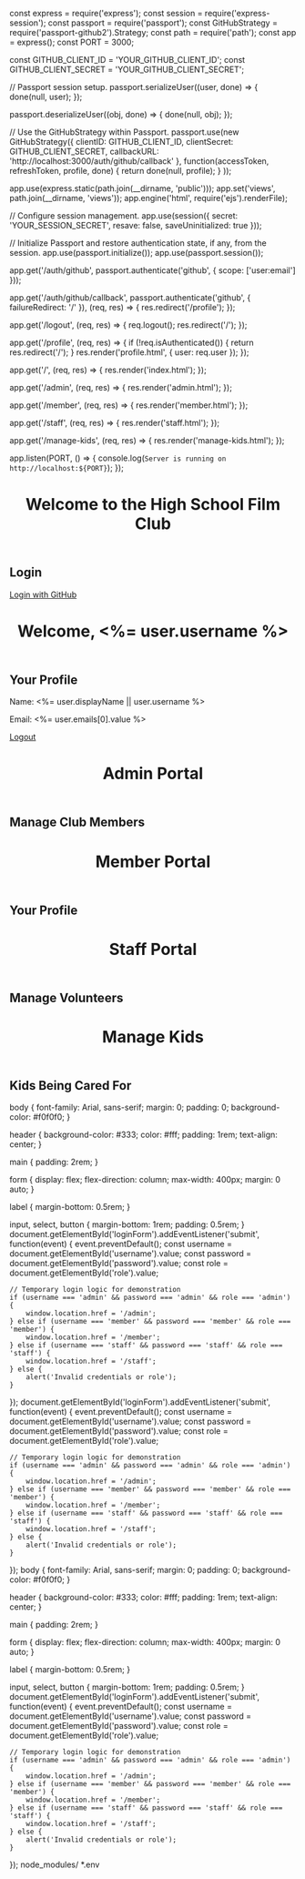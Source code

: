const express = require('express');
const session = require('express-session');
const passport = require('passport');
const GitHubStrategy = require('passport-github2').Strategy;
const path = require('path');
const app = express();
const PORT = 3000;

const GITHUB_CLIENT_ID = 'YOUR_GITHUB_CLIENT_ID';
const GITHUB_CLIENT_SECRET = 'YOUR_GITHUB_CLIENT_SECRET';

// Passport session setup.
passport.serializeUser((user, done) => {
  done(null, user);
});

passport.deserializeUser((obj, done) => {
  done(null, obj);
});

// Use the GitHubStrategy within Passport.
passport.use(new GitHubStrategy({
    clientID: GITHUB_CLIENT_ID,
    clientSecret: GITHUB_CLIENT_SECRET,
    callbackURL: 'http://localhost:3000/auth/github/callback'
  },
  function(accessToken, refreshToken, profile, done) {
    return done(null, profile);
  }
));

app.use(express.static(path.join(__dirname, 'public')));
app.set('views', path.join(__dirname, 'views'));
app.engine('html', require('ejs').renderFile);

// Configure session management.
app.use(session({
  secret: 'YOUR_SESSION_SECRET',
  resave: false,
  saveUninitialized: true
}));

// Initialize Passport and restore authentication state, if any, from the session.
app.use(passport.initialize());
app.use(passport.session());

app.get('/auth/github',
  passport.authenticate('github', { scope: ['user:email'] }));

app.get('/auth/github/callback', 
  passport.authenticate('github', { failureRedirect: '/' }),
  (req, res) => {
    res.redirect('/profile');
  });

app.get('/logout', (req, res) => {
  req.logout();
  res.redirect('/');
});

app.get('/profile', (req, res) => {
  if (!req.isAuthenticated()) {
    return res.redirect('/');
  }
  res.render('profile.html', { user: req.user });
});

app.get('/', (req, res) => {
  res.render('index.html');
});

app.get('/admin', (req, res) => {
  res.render('admin.html');
});

app.get('/member', (req, res) => {
  res.render('member.html');
});

app.get('/staff', (req, res) => {
  res.render('staff.html');
});

app.get('/manage-kids', (req, res) => {
  res.render('manage-kids.html');
});

app.listen(PORT, () => {
  console.log(`Server is running on http://localhost:${PORT}`);
});
<!DOCTYPE html>
<html lang="en">
<head>
    <meta charset="UTF-8">
    <meta name="viewport" content="width=device-width, initial-scale=1.0">
    <title>High School Film Club</title>
    <link rel="stylesheet" href="/css/styles.css">
</head>
<body>
    <header>
        <h1>Welcome to the High School Film Club</h1>
    </header>
    <main>
        <section>
            <h2>Login</h2>
            <a href="/auth/github">Login with GitHub</a>
        </section>
    </main>
    <script src="/js/script.js"></script>
</body>
</html>
<!DOCTYPE html>
<html lang="en">
<head>
    <meta charset="UTF-8">
    <meta name="viewport" content="width=device-width, initial-scale=1.0">
    <title>Profile</title>
    <link rel="stylesheet" href="/css/styles.css">
</head>
<body>
    <header>
        <h1>Welcome, <%= user.username %></h1>
    </header>
    <main>
        <section>
            <h2>Your Profile</h2>
            <p>Name: <%= user.displayName || user.username %></p>
            <p>Email: <%= user.emails[0].value %></p>
            <a href="/logout">Logout</a>
        </section>
    </main>
    <script src="/js/script.js"></script>
</body>
</html>
<!DOCTYPE html>
<html lang="en">
<head>
    <meta charset="UTF-8">
    <meta name="viewport" content="width=device-width, initial-scale=1.0">
    <title>Admin Portal - Film Club</title>
    <link rel="stylesheet" href="/css/styles.css">
</head>
<body>
    <header>
        <h1>Admin Portal</h1>
    </header>
    <main>
        <section>
            <h2>Manage Club Members</h2>
            <!-- Admin functionalities go here -->
        </section>
    </main>
</body>
</html>
<!DOCTYPE html>
<html lang="en">
<head>
    <meta charset="UTF-8">
    <meta name="viewport" content="width=device-width, initial-scale=1.0">
    <title>Member Portal - Film Club</title>
    <link rel="stylesheet" href="/css/styles.css">
</head>
<body>
    <header>
        <h1>Member Portal</h1>
    </header>
    <main>
        <section>
            <h2>Your Profile</h2>
            <!-- Member functionalities go here -->
        </section>
    </main>
</body>
</html>
<!DOCTYPE html>
<html lang="en">
<head>
    <meta charset="UTF-8">
    <meta name="viewport" content="width=device-width, initial-scale=1.0">
    <title>Staff Portal - Film Club</title>
    <link rel="stylesheet" href="/css/styles.css">
</head>
<body>
    <header>
        <h1>Staff Portal</h1>
    </header>
    <main>
        <section>
            <h2>Manage Volunteers</h2>
            <!-- Staff functionalities go here -->
        </section>
    </main>
</body>
</html>
<!DOCTYPE html>
<html lang="en">
<head>
    <meta charset="UTF-8">
    <meta name="viewport" content="width=device-width, initial-scale=1.0">
    <title>Manage Kids - Film Club</title>
    <link rel="stylesheet" href="/css/styles.css">
</head>
<body>
    <header>
        <h1>Manage Kids</h1>
    </header>
    <main>
        <section>
            <h2>Kids Being Cared For</h2>
            <!-- Manage kids functionalities go here -->
        </section>
    </main>
</body>
</html>
body {
    font-family: Arial, sans-serif;
    margin: 0;
    padding: 0;
    background-color: #f0f0f0;
}

header {
    background-color: #333;
    color: #fff;
    padding: 1rem;
    text-align: center;
}

main {
    padding: 2rem;
}

form {
    display: flex;
    flex-direction: column;
    max-width: 400px;
    margin: 0 auto;
}

label {
    margin-bottom: 0.5rem;
}

input, select, button {
    margin-bottom: 1rem;
    padding: 0.5rem;
}
document.getElementById('loginForm').addEventListener('submit', function(event) {
    event.preventDefault();
    const username = document.getElementById('username').value;
    const password = document.getElementById('password').value;
    const role = document.getElementById('role').value;

    // Temporary login logic for demonstration
    if (username === 'admin' && password === 'admin' && role === 'admin') {
        window.location.href = '/admin';
    } else if (username === 'member' && password === 'member' && role === 'member') {
        window.location.href = '/member';
    } else if (username === 'staff' && password === 'staff' && role === 'staff') {
        window.location.href = '/staff';
    } else {
        alert('Invalid credentials or role');
    }
});
document.getElementById('loginForm').addEventListener('submit', function(event) {
    event.preventDefault();
    const username = document.getElementById('username').value;
    const password = document.getElementById('password').value;
    const role = document.getElementById('role').value;

    // Temporary login logic for demonstration
    if (username === 'admin' && password === 'admin' && role === 'admin') {
        window.location.href = '/admin';
    } else if (username === 'member' && password === 'member' && role === 'member') {
        window.location.href = '/member';
    } else if (username === 'staff' && password === 'staff' && role === 'staff') {
        window.location.href = '/staff';
    } else {
        alert('Invalid credentials or role');
    }
});
body {
    font-family: Arial, sans-serif;
    margin: 0;
    padding: 0;
    background-color: #f0f0f0;
}

header {
    background-color: #333;
    color: #fff;
    padding: 1rem;
    text-align: center;
}

main {
    padding: 2rem;
}

form {
    display: flex;
    flex-direction: column;
    max-width: 400px;
    margin: 0 auto;
}

label {
    margin-bottom: 0.5rem;
}

input, select, button {
    margin-bottom: 1rem;
    padding: 0.5rem;
}
document.getElementById('loginForm').addEventListener('submit', function(event) {
    event.preventDefault();
    const username = document.getElementById('username').value;
    const password = document.getElementById('password').value;
    const role = document.getElementById('role').value;

    // Temporary login logic for demonstration
    if (username === 'admin' && password === 'admin' && role === 'admin') {
        window.location.href = '/admin';
    } else if (username === 'member' && password === 'member' && role === 'member') {
        window.location.href = '/member';
    } else if (username === 'staff' && password === 'staff' && role === 'staff') {
        window.location.href = '/staff';
    } else {
        alert('Invalid credentials or role');
    }
});
node_modules/
*.env
